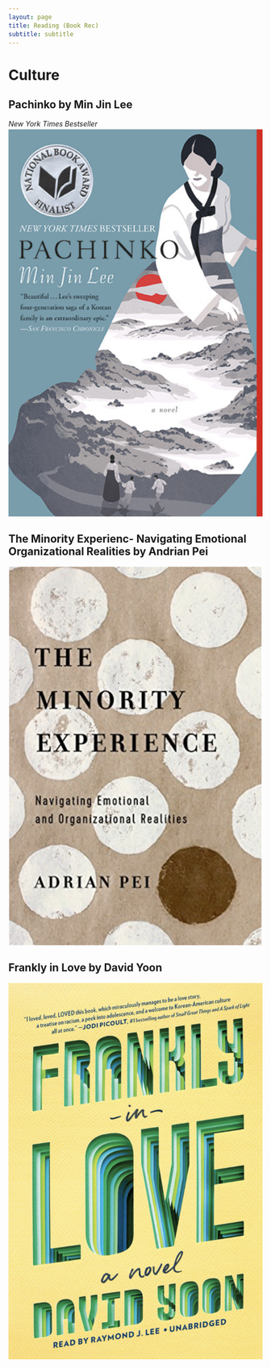 ```yaml
---
layout: page
title: Reading (Book Rec)
subtitle: subtitle 
---
```


# Culture 

## Pachinko by Min Jin Lee
_New York Times Bestseller_
 [![Alt text|512x397](assets/img/pachinko.png)](https://www.minjinlee.com/book/pachinko/)




## The Minority Experienc- Navigating Emotional Organizational Realities by Andrian Pei

 [![Alt text](assets/img/minority.png)](https://www.amazon.com/Minority-Experience-Navigating-Emotional-Organizational/dp/0830845488)
 
 
 
 ## Frankly in Love by David Yoon 

 [![Alt text](assets/img/frankly.png)](https://www.penguinrandomhouse.com/books/598579/frankly-in-love-by-david-yoon/)
 
 
 
 


